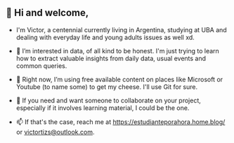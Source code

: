 ## 👋 Hi and welcome,  
- I'm Victor, a centennial currently living in Argentina, studying at UBA and dealing with everyday life and young adults issues as well xd. 

- 👀 I’m interested in data, of all kind to be honest. I'm just trying to learn how to extract valuable insights from daily data, usual events and common queries.

- 🌱 Right now, I’m using free available content on places like Microsoft or Youtube (to name some) to get my cheese. I'll use Git for sure.

- 💞️ If you need and want someone to collaborate on your project, especially if it involves learning material, I could be the one.

- 📫 If that's the case, reach me at https://estudianteporahora.home.blog/ or <victortizs@outlook.com>.

<!---
victortizs/victortizs is a ✨ special ✨ repository because its `README.md` (this file) appears on your GitHub profile.
You can click the Preview link to take a look at your changes.
--->
